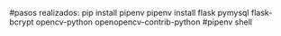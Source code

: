 #pasos realizados:
pip install pipenv
pipenv install flask pymysql flask-bcrypt opencv-python openopencv-contrib-python
#pipenv shell
